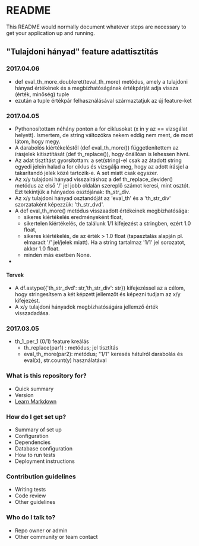 # README #

This README would normally document whatever steps are necessary to get your application up and running.

## "Tulajdoni hányad" feature adattisztítás ###

### 2017.04.06
* def eval_th_more_doubleret(teval_th_more) metódus, amely a tulajdoni hányad értékének és a megbízhatóságának értékpárját adja vissza (érték, minőség) tuple
* ezután a tuple értékpár felhasználásával származtatjuk az új feature-ket


### 2017.04.05
* Pythonosítottam néhány ponton a for ciklusokat (x in y az == vizsgálat helyett). Ismertem, de string változókra nekem eddig nem ment, de most látom, hogy megy.
* A darabolós kiértékeléstől (def eval_th_more()) függetlenítettem az írásjelek kitisztítását (def th_replace()), hogy önállóan is lehessen hívni.
* Az adat tisztítást gyorsítottam: a set(string)-el csak az átadott string egyedi jelein halad a for ciklus és vizsgálja meg, hogy az adott írásjel a takarítandó jelek közé tartozik-e. A set miatt csak egyszer.
* Az x/y tulajdoni hányad visszaíráshoz a def th_replace_devider() metódus az első '/' jel jobb oldalán szereplő számot keresi, mint osztót. Ezt tekintjük a hányados osztójának: th_str_div.
* Az x/y tulajdoni hányad osztandóját az 'eval_th' és a 'th_str_div' szorzataként képezzük: 'th_str_dvd'.
* A  def eval_th_more() metódus visszaadott értékeinek megbízhatósága:
  * sikeres kiértékelés eredményeként float, 
  * sikertelen kiértékelés, de találunk 1/1 kifejezést a stringben, ezért 1.0 float, 
  * sikeres kiértékelés, de az érték > 1.0 float (tapasztalás alapján pl. elmaradt '/' jel/jelek miatt). Ha a string tartalmaz '1/1' jel sorozatot, akkor 1.0 float.
  * minden más esetben None.
*
#### Tervek
* A  df.astype({'th_str_dvd': str,'th_str_div': str})  kifejezéssel az a célom, hogy stringesítsem a két képzett jellemzőt és képezni tudjam az x/y kifejezést.
* A x/y tulajdoni hányadok megbízhatóságára jellemző érték visszadadása.


### 2017.03.05
* th_1_per_1 (0/1) feature kreálás
  * th_replace(par1)  : metódus; jel tisztítás
  * eval_th_more(par2): metódus; "1/1" keresés hátulról darabolás és eval(x), str.count(y) használatával









### What is this repository for? ###

* Quick summary
* Version
* [Learn Markdown](https://bitbucket.org/tutorials/markdowndemo)

### How do I get set up? ###

* Summary of set up
* Configuration
* Dependencies
* Database configuration
* How to run tests
* Deployment instructions

### Contribution guidelines ###

* Writing tests
* Code review
* Other guidelines

### Who do I talk to? ###

* Repo owner or admin
* Other community or team contact
